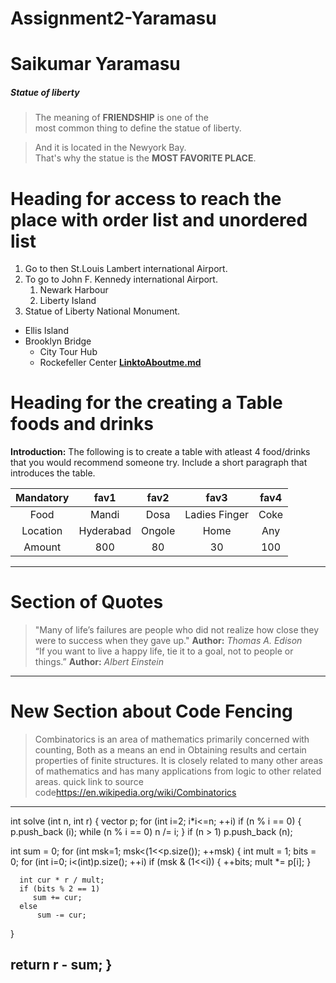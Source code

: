# Assignment2-Yaramasu
# Saikumar Yaramasu
##### Statue of liberty

> The meaning of **FRIENDSHIP** is one of the<br>most common thing to define the statue of liberty.

>And it is located in the Newyork Bay.<br>
That's why the statue is the **MOST FAVORITE PLACE**.

# Heading for access to reach the place with order list and unordered list
1. Go to then St.Louis Lambert international Airport.
2. To go to John F. Kennedy international Airport.
   1. Newark Harbour
   2. Liberty Island
3. Statue of Liberty National Monument.
 * Ellis Island
 * Brooklyn Bridge
   * City Tour Hub
   * Rockefeller Center
**[LinktoAboutme.md](Aboutme.md)**

# Heading for the  creating a Table foods and drinks

**Introduction:**
 The following is to create a table with atleast 4 food/drinks that you would recommend someone try. Include a short paragraph that introduces the table.

|Mandatory   |fav1            |fav2             |fav3             |fav4            |
|:--------:  |:---------:     |:---------:      |:----------:     |:----------:    |
|Food        |Mandi           |Dosa             |Ladies Finger    |Coke            |
|Location    |Hyderabad       |Ongole           |Home             |Any             |
|Amount      |800             |80               |30               |100             |

-----
# Section of Quotes
>"Many of life’s failures are people who did not realize how close they were to success when they gave up."
>**Author:** *Thomas A. Edison*<br>
>“If you want to live a happy life, tie it to a goal, not to people or things.”
>**Author:** *Albert Einstein*

-----
# New Section about Code Fencing
>Combinatorics is an area of mathematics primarily concerned with counting, Both as a means an end in Obtaining results and certain properties of finite structures. It is closely related to many other areas of mathematics and has many applications from logic to other related areas. quick link to source code<https://en.wikipedia.org/wiki/Combinatorics>
-----
int solve (int n, int r) {
    vector<int> p;
    for (int i=2; i*i<=n; ++i)
        if (n % i == 0) {
           p.push_back (i);
           while (n % i == 0)
               n /= i;
        }
   if (n > 1)
       p.push_back (n);

   int sum = 0;
   for (int msk=1; msk<(1<<p.size()); ++msk) {
      int mult = 1;
           bits = 0;
      for (int i=0; i<(int)p.size(); ++i)
          if (msk & (1<<i)) {
             ++bits;
             mult *= p[i];
          }

      int cur * r / mult;
      if (bits % 2 == 1)
         sum += cur;
      else
          sum -= cur;
   }

   return r - sum;
}
-----

